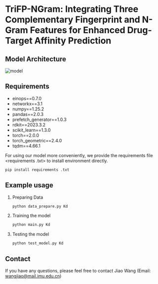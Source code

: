 # TriFP-NGram: Integrating Three Complementary Fingerprint and N-Gram Features for Enhanced Drug-Target Affinity Prediction

## Model Architecture 

![model](E:\TriFP-NGram\image\model.png)

## Requirements

- einops==0.7.0
- networkx==3.1
- numpy==1.25.2
- pandas==2.0.3
- prefetch_generator==1.0.3
- rdkit==2023.3.2
- scikit_learn==1.3.0
- torch==2.0.0
- torch_geometric==2.4.0
- tqdm==4.66.1

For using our model more conveniently, we provide the requirements file <requirements .txt>  to install environment directly.

```python
pip install requirements .txt
```

## Example usage

1. Preparing Data 

   ```python
   python data_prepare.py Kd
   ```

2. Training the model

   ```python
   python main.py Kd
   ```

3. Testing  the model 

   ```python
   python test_model.py Kd
   ```

## Contact

If you have any questions, please feel free to contact Jiao Wang (Email: wangjiao@mail.imu.edu.cn)